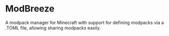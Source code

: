 # ModBreeze
A modpack manager for Minecraft with support for defining modpacks via a .TOML file, allowing sharing modpacks easily.
